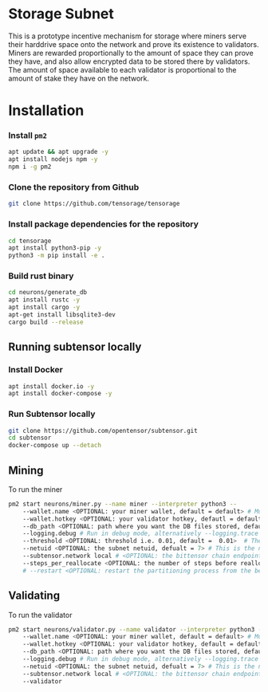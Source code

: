 # Storage Subnet
This is a prototype incentive mechanism for storage where miners serve their harddrive space onto the network and prove its existence to validators. Miners are rewarded proportionally to the amount of space they can prove they have, and also allow encrypted data to be stored there by validators. The amount of space available to each validator is proportional to the amount of stake they have on the network.


# Installation

### Install `pm2`
```bash
apt update && apt upgrade -y
apt install nodejs npm -y
npm i -g pm2
```

### Clone the repository from Github
```bash
git clone https://github.com/tensorage/tensorage
```

### Install package dependencies for the repository
```bash
cd tensorage
apt install python3-pip -y
python3 -m pip install -e .
```

### Build rust binary
```bash
cd neurons/generate_db
apt install rustc -y
apt install cargo -y
apt-get install libsqlite3-dev
cargo build --release
```

## Running subtensor locally

### Install Docker
```bash
apt install docker.io -y
apt install docker-compose -y
```

### Run Subtensor locally
```bash
git clone https://github.com/opentensor/subtensor.git
cd subtensor
docker-compose up --detach
```

## Mining

To run the miner
```bash
pm2 start neurons/miner.py --name miner --interpreter python3 -- 
    --wallet.name <OPTIONAL: your miner wallet, default = default> # Must be created using the bittensor-cli, btcli wallet new_coldkey
    --wallet.hotkey <OPTIONAL: your validator hotkey, defautl = default> # Must be created using the bittensor-cli btcli wallet new_hotkey
    --db_path <OPTIONAL: path where you want the DB files stored, default = "~/bittensor-db">  # This is where the partition will be created storing network data.
    --logging.debug # Run in debug mode, alternatively --logging.trace for trace mode
    --threshold <OPTIONAL: threshold i.e. 0.01, default =  0.01>  # The threshold for the partitioning algorithm which is the maximum amount of space the miner can use based on available.
    --netuid <OPTIONAL: the subnet netuid, defualt = 7> # This is the netuid of the storage subnet.
    --subtensor.network local # <OPTIONAL: the bittensor chain endpoint, default = finney, local, test> : The chain endpoint to use to generate the partition.  (highly recommend running subtensor locally)
    --steps_per_reallocate <OPTIONAL: the number of steps before reallocating, default = 1000> # The number of steps before reallocating.
    # --restart <OPTIONAL: restart the partitioning process from the beginning, otherwise restarts from the last created chunk. default = False> # If true, the partitioning process restarts instead using a checkpoint.
```

## Validating

To run the validator
```bash
pm2 start neurons/validator.py --name validator --interpreter python3 -- 
    --wallet.name <OPTIONAL: your miner wallet, default = default> # Must be created using the bittensor-cli, btcli wallet new_coldkey
    --wallet.hotkey <OPTIONAL: your validator hotkey, default = default> # Must be created using the bittensor-cli btcli wallet new_hotkey
    --db_path <OPTIONAL: path where you want the DB files stored, default = "~/bittensor-db">  # This is where the partition will be created storing network data.
    --logging.debug # Run in debug mode, alternatively --logging.trace for trace mode
    --netuid <OPTIONAL: the subnet netuid, defualt = 7> # This is the netuid of the storage subnet you are serving on.
    --subtensor.network local # <OPTIONAL: the bittensor chain endpoint, default = finney, local, test> : The chain endpoint to use to generate the partition. (highly recommend running subtensor locally)
    --validator
```